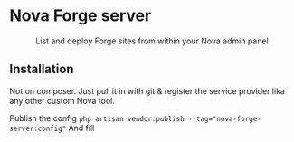 # Nova Forge server

<p align="center">
    List and deploy Forge sites from within your Nova admin panel
</p>

## Installation

Not on composer. Just pull it in with git & register the service provider lika any other custom Nova tool.

Publish the config `php artisan vendor:publish --tag="nova-forge-server:config"` And fill